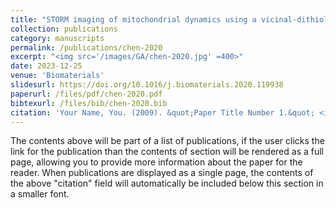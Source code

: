 ```yaml
---
title: "STORM imaging of mitochondrial dynamics using a vicinal-dithiol-proteins-targeted probe"
collection: publications
category: manuscripts
permalink: /publications/chen-2020
excerpt: "<img src='/images/GA/chen-2020.jpg' =400>"
date: 2023-12-25
venue: 'Biomaterials'
slidesurl: https://doi.org/10.1016/j.biomaterials.2020.119938
paperurl: /files/pdf/chen-2020.pdf
bibtexurl: /files/bib/chen-2020.bib
citation: 'Your Name, You. (2009). &quot;Paper Title Number 1.&quot; <i>Journal 1</i>. 1(1).'
---
```

The contents above will be part of a list of publications, if the user clicks the link for the publication than the contents of section will be rendered as a full page, allowing you to provide more information about the paper for the reader. When publications are displayed as a single page, the contents of the above "citation" field will automatically be included below this section in a smaller font.
